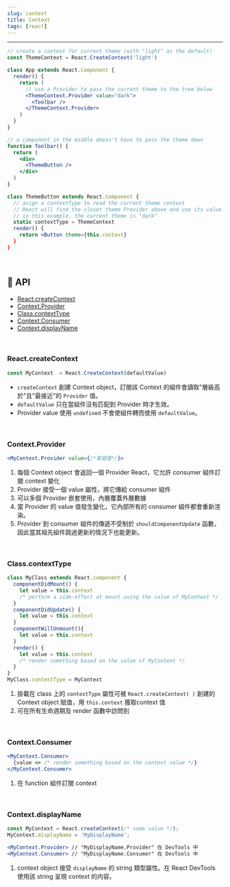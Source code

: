 ```yaml
---
slug: context
title: Context
tags: [react]
---
```

***


```jsx {2,8,30}
// create a context for current theme (with "light" as the default)
const ThemeContext = React.CreateContext('light')

class App extends React.Component {
  render() {
    return (
      // use a Provider to pass the current theme to the tree below 
      <ThemeContext.Provider value="dark">
        <Toolbar />
      </ThemeContext.Provider>
    )
  }
}

// a component in the middle doesn't have to pass the theme down
function Toolbar() {
  return (
    <div>
      <ThemeButton />
    </div>
  )
}

class ThemeButton extends React.Component {
  // asign a contextType to read the current theme context
  // React will find the closet theme Provider above and use its value
  // in this example, the current theme is "dark"
  static contextType = ThemeContext
  render() {
    return <Button theme={this.context}
  }
}

```

<br/>

## 🍉 API
- [React.createContext](#reactcreatecontext)
- [Context.Provider](#contextprovider)
- [Class.contextType](#classcontexttype)
- [Context.Consumer](#contextconsumer)
- [Context.displayName](#contextdisplayname)

<br/>

### React.createContext
```jsx
const MyContext  = React.CreateContext(defaultValue)
```
- <code>createContext</code> 創建 Context object，訂閱該 Context 的組件會讀取"層級高於"且"最接近"的 <code>Provider</code> 值。
- <code>defaultValue</code> 只在當組件沒有匹配到 Provider 時才生效。
- Provider value 使用 <code>undefined</code> 不會使組件轉而使用 <code>defaultValue</code>。

<br/>

### Context.Provider
```jsx
<MyContext.Provider value={/*某個值*/}>
```
1. 每個 Context object 會返回一個 Provider React，它允許 consumer 組件訂閱 context 變化
2. Provider 接受一個 value 屬性，將它傳給 consumer 組件
3. 可以多個 Provider 嵌套使用，內層覆蓋外層數據
4. 當 Provider 的 value 值發生變化，它內部所有的 consumer 組件都會重新渲染。
5. Provider 到 consumer 組件的傳遞不受制於 <code>shouldComponentUpdate</code> 函數，因此當其祖先組件跳過更新的情況下也能更新。

<br/>

### Class.contextType
```jsx
class MyClass extends React.component {
  componentDidMount() {
    let value = this.context
    /* perform a side-effect at mount using the value of MyContext */
  }
  componentDidUpdate() {
    let value = this.context
  }
  componentWillUnmount(){
    let value = this.context
  }
  render() {
    let value = this.context
    /* render something based on the value of MyContext */
  }
}
MyClass.contextType = MyContext
```
1. 掛載在 class 上的 <code>contextType</code> 屬性可被 `React.createContext( )` 創建的 Context object 賦值，用 <code>this.context</code> 獲取context 值
2. 可在所有生命週期及 render 函數中訪問到

<br/>

### Context.Consumer
```jsx
<MyContext.Consumer>
  {value => /* render something based on the context value */}
</MyContext.Consumer>
```
1. 在 function 組件訂閱 context 

<br/>

### Context.displayName
```jsx
const MyContext = React.createContext(/* some value */);
MyContext.displayName = 'MyDisplayName';

<MyContext.Provider> // "MyDisplayName.Provider" 在 DevTools 中
<MyContext.Consumer> // "MyDisplayName.Consumer" 在 DevTools 中
```
1. context object 接受 `displayName` 的 string 類型屬性。在 React DevTools 使用該 string 呈現 context 的内容。
